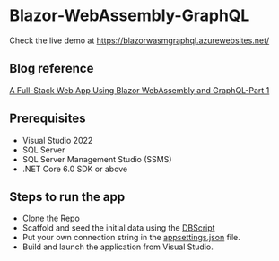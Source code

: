 # Blazor-WebAssembly-GraphQL

Check the live demo at https://blazorwasmgraphql.azurewebsites.net/

## Blog reference
[A Full-Stack Web App Using Blazor WebAssembly and GraphQL-Part 1](https://www.syncfusion.com/blogs/post/a-full-stack-web-app-using-blazor-webassembly-and-graphql-part-1.aspx)

## Prerequisites
- Visual Studio 2022
- SQL Server
- SQL Server Management Studio (SSMS)
- .NET Core 6.0 SDK or above


## Steps to run the app

- Clone the Repo
- Scaffold and seed the initial data using the [DBScript](https://github.com/suresh-mohan/Blazor-WebAssembly-GraphQL/tree/main/DBScript)
- Put your own connection string in the [appsettings.json](https://github.com/suresh-mohan/Blazor-WebAssembly-GraphQL/blob/main/BlazorWasmGraphQL/Server/appsettings.json) file.
- Build and launch the application from Visual Studio.

